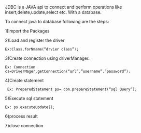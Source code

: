 JDBC is a JAVA api to connect and perform operations like insert,delete,update,select etc.
With a database.

To connect java to database following are the steps:

1)Import the Packages

2)Load and register the driver

    Ex:Class.forNmame(“drvier class”);

3)Create connection using driverManager.

    Ex: Connection cs=DriverMager.getConnection(“url”,”username”,”password”);

4)Create statement 

     Ex: PreparedStatement ps= con.prepareStatement(“sql Query”);

5)Execute sql statement

    Ex: ps.executeUpdate();

6)process result

7)close connection

